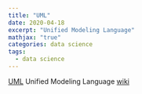 ```yaml
---
title: "UML"
date: 2020-04-18
excerpt: "Unified Modeling Language"
mathjax: "true"
categories: data science
tags:
  - data science
---
```


[UML](https://www.planttext.com/)
Unified Modeling Language [wiki](https://en.wikipedia.org/wiki/Unified_Modeling_Language)
